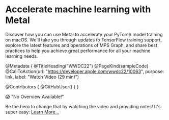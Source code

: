 # Accelerate machine learning with Metal

Discover how you can use Metal to accelerate your PyTorch model training on macOS. We'll take you through updates to TensorFlow training support, explore the latest features and operations of MPS Graph, and share best practices to help you achieve great performance for all your machine learning needs.

@Metadata {
   @TitleHeading("WWDC22")
   @PageKind(sampleCode)
   @CallToAction(url: "https://developer.apple.com/wwdc22/10063", purpose: link, label: "Watch Video (29 min)")

   @Contributors {
      @GitHubUser(<replace this with your GitHub handle>)
   }
}

😱 "No Overview Available!"

Be the hero to change that by watching the video and providing notes! It's super easy:
 [Learn More…](https://wwdcnotes.com/documentation/wwdcnotes/contributing)
